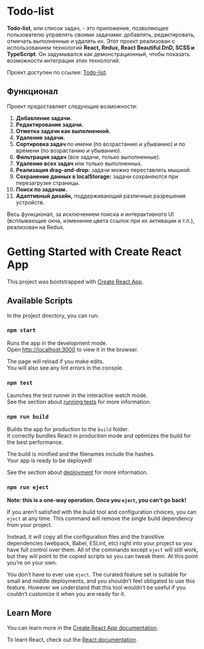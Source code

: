 # Todo-list

**Todo-list**, или список задач, - это приложение, позволяющее пользователю управлять своими задачами: добавлять, редактировать, отмечать выполненные и удалять их. Этот проект реализован с использованием технологий **React, Redux, React Beautiful DnD, SCSS и TypeScript**. Он задумывался как демонстрационный, чтобы показать возможности интеграции этих технологий.

Проект доступен по ссылке: [Todo-list](https://egornikolaev97.github.io/todo-ts-react/).


## Функционал

Проект предоставляет следующие возможности:

1. **Добавление задачи.**
2. **Редактирование задачи.**
3. **Отметка задачи как выполненной.**
4. **Удаление задачи.**
5. **Сортировка задач** по имени (по возрастанию и убыванию) и по времени (по возрастанию и убыванию).
6. **Фильтрация задач** (все задачи, только выполненные).
7. **Удаление всех задач** или только выполненных.
8. **Реализация drag-and-drop:** задачи можно переставлять мышкой.
9. **Сохранение данных в localStorage:** задачи сохраняются при перезагрузке страницы.
10. **Поиск по задачам.**
11. **Адаптивный дизайн,** поддерживающий различные разрешения устройств.

Весь функционал, за исключением поиска и интерактивного UI (всплывающие окна, изменение цвета ссылок при их активации и т.п.), реализован на Redux.

# Getting Started with Create React App

This project was bootstrapped with [Create React App](https://github.com/facebook/create-react-app).

## Available Scripts

In the project directory, you can run:

### `npm start`

Runs the app in the development mode.\
Open [http://localhost:3000](http://localhost:3000) to view it in the browser.

The page will reload if you make edits.\
You will also see any lint errors in the console.

### `npm test`

Launches the test runner in the interactive watch mode.\
See the section about [running tests](https://facebook.github.io/create-react-app/docs/running-tests) for more information.

### `npm run build`

Builds the app for production to the `build` folder.\
It correctly bundles React in production mode and optimizes the build for the best performance.

The build is minified and the filenames include the hashes.\
Your app is ready to be deployed!

See the section about [deployment](https://facebook.github.io/create-react-app/docs/deployment) for more information.

### `npm run eject`

**Note: this is a one-way operation. Once you `eject`, you can’t go back!**

If you aren’t satisfied with the build tool and configuration choices, you can `eject` at any time. This command will remove the single build dependency from your project.

Instead, it will copy all the configuration files and the transitive dependencies (webpack, Babel, ESLint, etc) right into your project so you have full control over them. All of the commands except `eject` will still work, but they will point to the copied scripts so you can tweak them. At this point you’re on your own.

You don’t have to ever use `eject`. The curated feature set is suitable for small and middle deployments, and you shouldn’t feel obligated to use this feature. However we understand that this tool wouldn’t be useful if you couldn’t customize it when you are ready for it.

## Learn More

You can learn more in the [Create React App documentation](https://facebook.github.io/create-react-app/docs/getting-started).

To learn React, check out the [React documentation](https://reactjs.org/).
